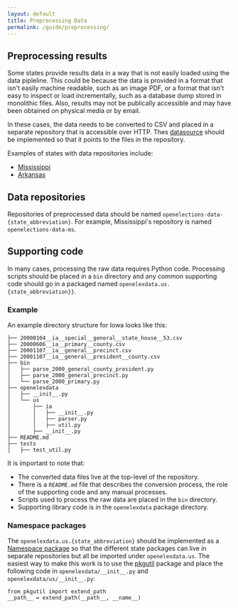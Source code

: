 ```yaml
---
layout: default
title: Preprocessing Data 
permalink: /guide/preprocessing/
---
```


## Preprocessing results

Some states provide results data in a way that is not easily loaded using the data pipleline.  This could be because the data is provided in a format that isn't easily machine readable, such as an image PDF, or a format that isn't easy to inspect or load incrementally, such as a database dump stored in monolithic files.  Also, results may not be publically accessible and may have been obtained on physical media or by email.

In these cases, the data needs to be converted to CSV and placed in a separate repository that is accessible over HTTP.  Thes [datasource](/guide/#datasource) should be implemented so that it points to the files in the repository.

Examples of states with data repositories include:

* [Mississippi](http://github.com/openlections/openelections-data-ms)
* [Arkansas](http://github.com/openelections/openelections-data-ar)

## Data repositories

Repositories of preprocessed data should be named ``openelections-data-{state_abbreviation}``.  For example, Mississippi's repository is named ``openelections-data-ms``.

## Supporting code 

In many cases, processing the raw data requires Python code.  Processing scripts should be placed in a ``bin`` directory and any common supporting code should go in a packaged named ``openelexdata.us.{state_abbreviation}}``.

### Example

An example directory structure for Iowa looks like this:

```
├── 20000104__ia__special__general__state_house__53.csv
├── 20000606__ia__primary__county.csv
├── 20001107__ia__general__precinct.csv
├── 20001107__ia__general__president__county.csv
├── bin
│   ├── parse_2000_general_county_president.py
│   ├── parse_2000_general_precinct.py
│   └── parse_2000_primary.py
├── openelexdata
│   ├── __init__.py
│   └── us
│       ├── ia
│       │   ├── __init__.py
│       │   ├── parser.py
│       │   ├── util.py
│       ├── __init__.py
├── README.md
├── tests
│   ├── test_util.py

```

It is important to note that:

* The converted data files live at the top-level of the repository.
* There is a ``README.md`` file that describes the conversion process, the role of the supporting code and any manual processes.
* Scripts used to process the raw data are placed in the ``bin`` directory.
* Supporting library code is in the ``openelexdata`` package directory.

### Namespace packages

The ``openelexdata.us.{state_abbreviation}`` should be implemented as a [Namespace package](http://legacy.python.org/dev/peps/pep-0420/) so that the different state packages can live in separate repositories but all be imported under ``openelexdata.us``.  The easiest way to make this work is to use the [pkgutil](https://docs.python.org/2/library/pkgutil.html) package and place the following code in ``openelexdata/__init__.py`` and ``openelexdata/us/__init__.py``:

```
from pkgutil import extend_path
__path__ = extend_path(__path__, __name__)
```

